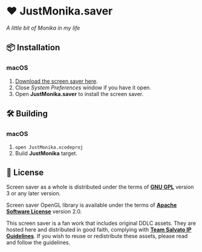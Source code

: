# ❤️ JustMonika.saver

_A little bit of Monika in my life_

## 📦 Installation

### macOS

1. [Download the screen saver here](https://github.com/ilammy/JustMonika.saver/releases/download/v1.2/JustMonika.saver.zip).
2. Close _System Preferences_ window if you have it open.
3. Open **JustMonika.saver** to install the screen saver.

## 🛠 Building

### macOS

1. `open JustMonika.xcodeproj`
2. Build **JustMonika** target.

## 📄 License

Screen saver as a whole is distributed under the terms of [**GNU GPL**](LICENSE) version 3 or any later version.

Screen saver OpenGL library is available under the terms of [**Apache Software License**](JustMonikaGL/LICENSE) version 2.0.

This screen saver is a fan work that includes original DDLC assets.
They are hosted here and distributed in good faith,
complying with [**Team Salvato IP Guidelines**](http://teamsalvato.com/ip-guidelines/).
If you wish to reuse or redistribute these assets, please read and follow the guidelines.
